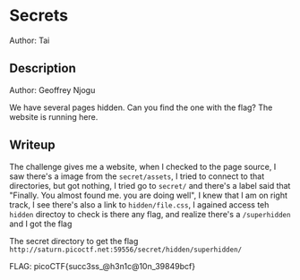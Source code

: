# Secrets
Author: Tai

## Description
Author: Geoffrey Njogu

We have several pages hidden. Can you find the one with the flag? The website is running here.

## Writeup

The challenge gives me a website, when I checked to the page source, I saw there's a image from the `secret/assets`, I tried to connect to that directories, but got nothing, I tried go to `secret/` and there's a label said that "Finally. You almost found me. you are doing well", I knew that I am on right track, I see there's also a link to `hidden/file.css`, I agained access teh `hidden` directoy to check is there any flag, and realize there's a `/superhidden` and I got the flag

The secret directory to get the flag
`http://saturn.picoctf.net:59556/secret/hidden/superhidden/`

FLAG: picoCTF{succ3ss_@h3n1c@10n_39849bcf}